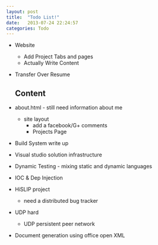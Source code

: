 ```yaml
---
layout: post
title:  "Todo List!"
date:   2013-07-24 22:24:57
categories: Todo
---
```


- Website
   - Add Project Tabs and pages
   - Actually Write Content
- Transfer Over Resume

  ## Content

- about.html - still need information about me
   - site layout
       - add a facebook/G+ comments
       - Projects Page
- Build System write up
- Visual studio solution infrastructure
- Dynamic Testing - mixing static and dynamic languages
- IOC & Dep Injection
- HiSLIP project
  - need a distributed bug tracker
- UDP hard
  - UDP persistent peer network
- Document generation using office open XML


